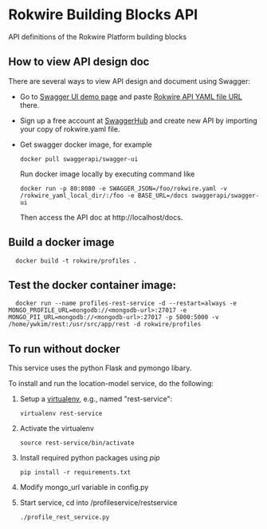 # Rokwire Building Blocks API
API definitions of the Rokwire Platform building blocks

## How to view API design doc 

There are several ways to view API design and document using Swagger:

- Go to [Swagger UI demo page](https://petstore.swagger.io/) and paste [Rokwire API YAML file URL](https://raw.githubusercontent.com/rokwire/rokwire-building-blocks-api/develop/rokwire.yaml) there.

- Sign up a free account at [SwaggerHub](https://swagger.io/tools/swaggerhub/) and create new API by importing your copy of rokwire.yaml file.

- Get swagger docker image, for example 

      docker pull swaggerapi/swagger-ui 

  Run docker image locally by executing command like 

      docker run -p 80:8080 -e SWAGGER_JSON=/foo/rokwire.yaml -v /rokwire_yaml_local_dir/:/foo -e BASE_URL=/docs swaggerapi/swagger-ui 

  Then access the API doc at http://localhost/docs.  
 
## Build a docker image
      docker build -t rokwire/profiles .

## Test the docker container image:
      docker run --name profiles-rest-service -d --restart=always -e MONGO_PROFILE_URL=mongodb://<mongodb-url>:27017 -e MONGO_PII_URL=mongodb://<mongodb-url>:27017 -p 5000:5000 -v /home/ywkim/rest:/usr/src/app/rest -d rokwire/profiles
      
## To run without docker

This service uses the python Flask and pymongo libary.

To install and run the location-model service, do the following:

1. Setup a [virtualenv](https://virtualenv.pypa.io), e.g., named "rest-service":

   `virtualenv rest-service`
2. Activate the virtualenv

   `source rest-service/bin/activate`
3. Install required python packages using *pip*

   `pip install -r requirements.txt`

5. Modify mongo_url variable in config.py 

6. Start service, cd into /profileservice/restservice

   `./profile_rest_service.py`



